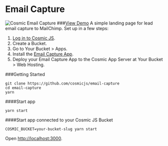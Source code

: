 # Email Capture
![Cosmic Email Capture](https://cosmicjs.com/uploads/d41050d0-d140-11e6-8fbd-bf2ca03de273-email-capture.jpg?w=1200)
###[View Demo](https://cosmicjs.com/apps/email-capture/demo)
A simple landing page for lead email capture to MailChimp.  Set up in a few steps:

1. [Log in to Cosmic JS](https://cosmicjs.com).
2. Create a Bucket.
3. Go to Your Bucket > Apps.
4. Install the [Email Capture App](https://cosmicjs.com/apps/email-capture).
5. Deploy your Email Capture App to the Cosmic App Server at Your Bucket > Web Hosting.

###Getting Started
```
git clone https://github.com/cosmicjs/email-capture
cd email-capture
yarn
```
####Start app
```
yarn start
```
####Start app connected to your Cosmic JS Bucket
```
COSMIC_BUCKET=your-bucket-slug yarn start
```
Open [http://localhost:3000](http://localhost:3000).